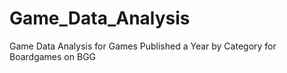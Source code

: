 # Game_Data_Analysis
Game Data Analysis for Games Published a Year by Category for Boardgames on BGG
